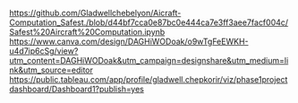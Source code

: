 https://github.com/Gladwellchebelyon/Aicraft-Computation_Safest./blob/d44bf7cca0e87bc0e444ca7e3ff3aee7facf004c/Safest%20Aircraft%20Computation.ipynb
https://www.canva.com/design/DAGHiWODoak/o9wTgFeEWKH-u4d7ip6cSg/view?utm_content=DAGHiWODoak&utm_campaign=designshare&utm_medium=link&utm_source=editor
https://public.tableau.com/app/profile/gladwell.chepkorir/viz/phase1projectdashboard/Dashboard1?publish=yes
